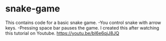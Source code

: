 # snake-game
This contains code for a basic snake game.
-You control snake with arrow keys.
-Pressing space bar pauses the game.
I created this after watching this tutorial on Youtube.
https://youtu.be/bI6e6qjJ8JQ
